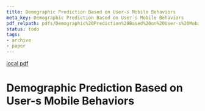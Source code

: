 ```yaml
---
title: Demographic Prediction Based on User-s Mobile Behaviors
meta_key: Demographic Prediction Based on User-s Mobile Behaviors
pdf_relpath: pdfs/Demographic%20Prediction%20Based%20on%20User-s%20Mobile%20Behaviors.pdf
status: todo
tags:
- archive
- paper
---
```


[local pdf](../../../pdfs/Demographic%20Prediction%20Based%20on%20User-s%20Mobile%20Behaviors.pdf)

# Demographic Prediction Based on User-s Mobile Behaviors
